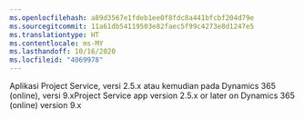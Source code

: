 ```yaml
---
ms.openlocfilehash: a89d3567e1fdeb1ee0f8fdc8a441bfcbf204d79e
ms.sourcegitcommit: 11a61db54119503e82faec5f99c4273e8d1247e5
ms.translationtype: HT
ms.contentlocale: ms-MY
ms.lasthandoff: 10/16/2020
ms.locfileid: "4069978"
---
```

<span data-ttu-id="290d7-101">Aplikasi Project Service, versi 2.5.x atau kemudian pada Dynamics 365 (online), versi 9.x</span><span class="sxs-lookup"><span data-stu-id="290d7-101">Project Service app version 2.5.x or later on Dynamics 365 (online) version 9.x</span></span>
